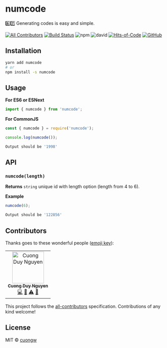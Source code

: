 # numcode

6️⃣7️⃣ Generating codes is easy and simple.

[![All Contributors](https://img.shields.io/badge/all_contributors-1-orange.svg)](#contributors)
[![Build Status](https://travis-ci.com/cuongw/numcode.svg?branch=master)](https://travis-ci.com/cuongw/numcode)
![npm](https://img.shields.io/npm/v/numcode.svg)
![david](https://img.shields.io/david/cuongw/numcode.svg)
[![Hits-of-Code](https://hitsofcode.com/github/cuongw/numcode)](https://hitsofcode.com/view/github/cuongw/numcode)
[![GitHub](https://img.shields.io/github/license/cuongw/numcode.svg)](https://github.com/cuongw/numcode/blob/master/LICENSE)

## Installation

```sh
yarn add numcode
# or
npm install -s numcode
```

## Usage

**For ES6 or ESNext**

```javascript
import { numcode } from 'numcode';
```

**For CommonJS**

```javascript
const { numcode } = require('numcode');
```

```javascript
console.log(numcode());
```

```sh
Output should be '1998'
```

## API

### `numcode(length)`

**Returns** `string` unique id with length option (length from 4 to 6).

**Example**

```javascript
numcode(6);
```

```sh
Output should be '122856'
```

## Contributors

Thanks goes to these wonderful people ([emoji key](https://allcontributors.org/docs/en/emoji-key)):

<!-- ALL-CONTRIBUTORS-LIST:START - Do not remove or modify this section -->
<!-- prettier-ignore -->
<table><tr><td align="center"><a href="http://cuongw.me"><img src="https://avatars0.githubusercontent.com/u/34389409?v=4" width="100px;" alt="Cuong Duy Nguyen"/><br /><sub><b>Cuong Duy Nguyen</b></sub></a><br /><a href="https://github.com/cuongw/thinid/commits?author=cuongw" title="Code">💻</a> <a href="https://github.com/cuongw/thinid/commits?author=cuongw" title="Documentation">📖</a> <a href="https://github.com/cuongw/thinid/commits?author=cuongw" title="Tests">⚠️</a> <a href="#review-cuongw" title="Reviewed Pull Requests">👀</a></td></tr></table>

<!-- ALL-CONTRIBUTORS-LIST:END -->

This project follows the [all-contributors](https://github.com/all-contributors/all-contributors) specification. Contributions of any kind welcome!

## License

MIT © [cuongw](https://github.com/cuongw)
